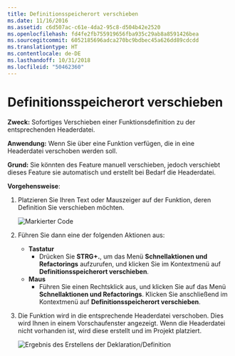 ```yaml
---
title: Definitionsspeicherort verschieben
ms.date: 11/16/2016
ms.assetid: c6d507ac-c61e-4da2-95c8-d504b42e2520
ms.openlocfilehash: fd4fe2fb755919656fba935c29ab8a8591426bea
ms.sourcegitcommit: 6052185696adca270bc9bdbec45a626dd89cdcdd
ms.translationtype: HT
ms.contentlocale: de-DE
ms.lasthandoff: 10/31/2018
ms.locfileid: "50462360"
---
```

# <a name="move-definition-location"></a>Definitionsspeicherort verschieben
**Zweck:** Sofortiges Verschieben einer Funktionsdefinition zu der entsprechenden Headerdatei.

**Anwendung:** Wenn Sie über eine Funktion verfügen, die in eine Headerdatei verschoben werden soll.

**Grund:** Sie könnten des Feature manuell verschieben, jedoch verschiebt dieses Feature sie automatisch und erstellt bei Bedarf die Headerdatei.

**Vorgehensweise**:

1. Platzieren Sie Ihren Text oder Mauszeiger auf der Funktion, deren Definition Sie verschieben möchten.

   ![Markierter Code](images/movedefinition_highlight.png)

1. Führen Sie dann eine der folgenden Aktionen aus:
   * **Tastatur**
     * Drücken Sie **STRG+.**, um das Menü **Schnellaktionen und Refactorings** aufzurufen, und klicken Sie im Kontextmenü auf **Definitionsspeicherort verschieben**.
   * **Maus**
     * Führen Sie einen Rechtsklick aus, und klicken Sie auf das Menü **Schnellaktionen und Refactorings**. Klicken Sie anschließend im Kontextmenü auf **Definitionsspeicherort verschieben**.

1. Die Funktion wird in die entsprechende Headerdatei verschoben. Dies wird Ihnen in einem Vorschaufenster angezeigt.  Wenn die Headerdatei nicht vorhanden ist, wird diese erstellt und im Projekt platziert.

   ![Ergebnis des Erstellens der Deklaration/Definition](images/movedefinition_result.png)
